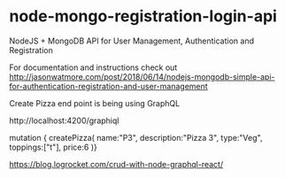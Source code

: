 # node-mongo-registration-login-api

NodeJS + MongoDB API for User Management, Authentication and Registration

For documentation and instructions check out http://jasonwatmore.com/post/2018/06/14/nodejs-mongodb-simple-api-for-authentication-registration-and-user-management


Create Pizza end point is being using GraphQL

http://localhost:4200/graphiql

mutation { createPizza(
            name:"P3",
            description:"Pizza 3",
            type:"Veg",
            toppings:["t"],
            price:6
)}



https://blog.logrocket.com/crud-with-node-graphql-react/

